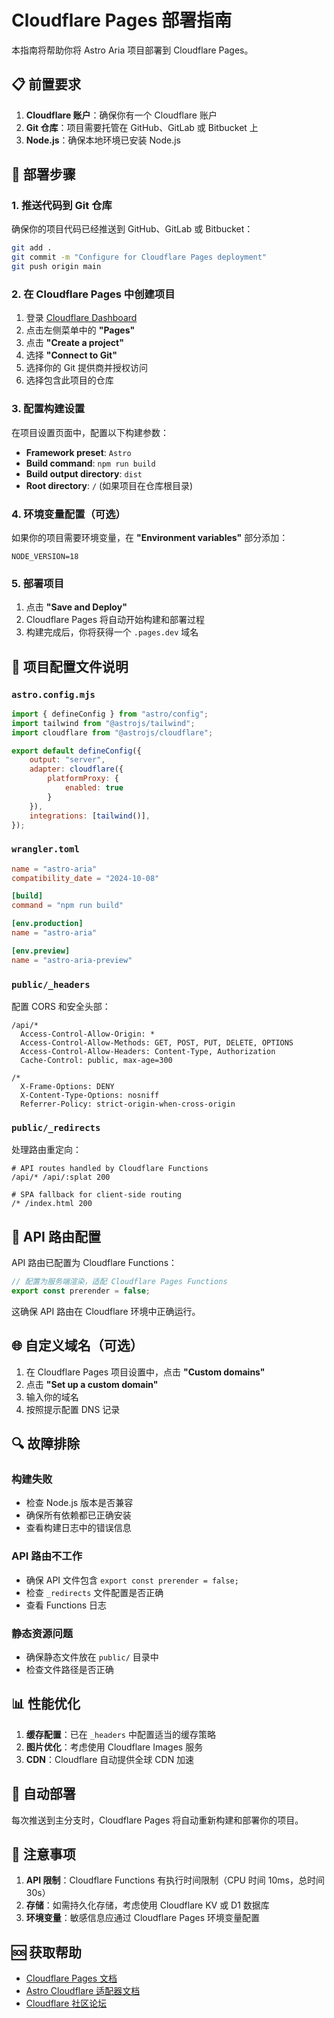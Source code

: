 # Cloudflare Pages 部署指南

本指南将帮助你将 Astro Aria 项目部署到 Cloudflare Pages。

## 📋 前置要求

1. **Cloudflare 账户**：确保你有一个 Cloudflare 账户
2. **Git 仓库**：项目需要托管在 GitHub、GitLab 或 Bitbucket 上
3. **Node.js**：确保本地环境已安装 Node.js

## 🚀 部署步骤

### 1. 推送代码到 Git 仓库

确保你的项目代码已经推送到 GitHub、GitLab 或 Bitbucket：

```bash
git add .
git commit -m "Configure for Cloudflare Pages deployment"
git push origin main
```

### 2. 在 Cloudflare Pages 中创建项目

1. 登录 [Cloudflare Dashboard](https://dash.cloudflare.com/)
2. 点击左侧菜单中的 **"Pages"**
3. 点击 **"Create a project"**
4. 选择 **"Connect to Git"**
5. 选择你的 Git 提供商并授权访问
6. 选择包含此项目的仓库

### 3. 配置构建设置

在项目设置页面中，配置以下构建参数：

- **Framework preset**: `Astro`
- **Build command**: `npm run build`
- **Build output directory**: `dist`
- **Root directory**: `/` (如果项目在仓库根目录)

### 4. 环境变量配置（可选）

如果你的项目需要环境变量，在 **"Environment variables"** 部分添加：

```
NODE_VERSION=18
```

### 5. 部署项目

1. 点击 **"Save and Deploy"**
2. Cloudflare Pages 将自动开始构建和部署过程
3. 构建完成后，你将获得一个 `.pages.dev` 域名

## 📁 项目配置文件说明

### `astro.config.mjs`
```javascript
import { defineConfig } from "astro/config";
import tailwind from "@astrojs/tailwind";
import cloudflare from "@astrojs/cloudflare";

export default defineConfig({
	output: "server",
	adapter: cloudflare({
		platformProxy: {
			enabled: true
		}
	}),
	integrations: [tailwind()],
});
```

### `wrangler.toml`
```toml
name = "astro-aria"
compatibility_date = "2024-10-08"

[build]
command = "npm run build"

[env.production]
name = "astro-aria"

[env.preview]
name = "astro-aria-preview"
```

### `public/_headers`
配置 CORS 和安全头部：
```
/api/*
  Access-Control-Allow-Origin: *
  Access-Control-Allow-Methods: GET, POST, PUT, DELETE, OPTIONS
  Access-Control-Allow-Headers: Content-Type, Authorization
  Cache-Control: public, max-age=300

/*
  X-Frame-Options: DENY
  X-Content-Type-Options: nosniff
  Referrer-Policy: strict-origin-when-cross-origin
```

### `public/_redirects`
处理路由重定向：
```
# API routes handled by Cloudflare Functions
/api/* /api/:splat 200

# SPA fallback for client-side routing
/* /index.html 200
```

## 🔧 API 路由配置

API 路由已配置为 Cloudflare Functions：

```javascript
// 配置为服务端渲染，适配 Cloudflare Pages Functions
export const prerender = false;
```

这确保 API 路由在 Cloudflare 环境中正确运行。

## 🌐 自定义域名（可选）

1. 在 Cloudflare Pages 项目设置中，点击 **"Custom domains"**
2. 点击 **"Set up a custom domain"**
3. 输入你的域名
4. 按照提示配置 DNS 记录

## 🔍 故障排除

### 构建失败
- 检查 Node.js 版本是否兼容
- 确保所有依赖都已正确安装
- 查看构建日志中的错误信息

### API 路由不工作
- 确保 API 文件包含 `export const prerender = false;`
- 检查 `_redirects` 文件配置是否正确
- 查看 Functions 日志

### 静态资源问题
- 确保静态文件放在 `public/` 目录中
- 检查文件路径是否正确

## 📊 性能优化

1. **缓存配置**：已在 `_headers` 中配置适当的缓存策略
2. **图片优化**：考虑使用 Cloudflare Images 服务
3. **CDN**：Cloudflare 自动提供全球 CDN 加速

## 🔄 自动部署

每次推送到主分支时，Cloudflare Pages 将自动重新构建和部署你的项目。

## 📝 注意事项

1. **API 限制**：Cloudflare Functions 有执行时间限制（CPU 时间 10ms，总时间 30s）
2. **存储**：如需持久化存储，考虑使用 Cloudflare KV 或 D1 数据库
3. **环境变量**：敏感信息应通过 Cloudflare Pages 环境变量配置

## 🆘 获取帮助

- [Cloudflare Pages 文档](https://developers.cloudflare.com/pages/)
- [Astro Cloudflare 适配器文档](https://docs.astro.build/en/guides/integrations-guide/cloudflare/)
- [Cloudflare 社区论坛](https://community.cloudflare.com/)
